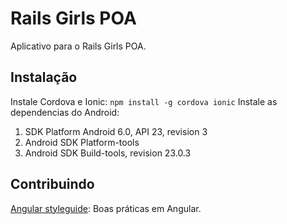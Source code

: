 Rails Girls POA
=============

Aplicativo para o Rails Girls POA.

Instalação
-----------
Instale Cordova e Ionic:
`npm install -g cordova ionic`
Instale as dependencias do Android:
1. SDK Platform Android 6.0, API 23, revision 3
2. Android SDK Platform-tools
3. Android SDK Build-tools, revision 23.0.3

Contribuindo
-----------
[Angular styleguide](https://github.com/johnpapa/angular-styleguide/tree/master/a1): Boas práticas em Angular.
